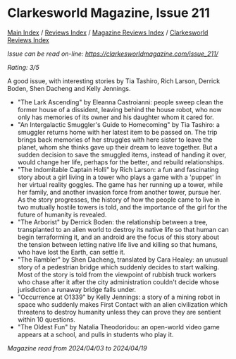 # Clarkesworld Magazine, Issue 211

[Main Index](../../../README.md) / [Reviews Index](../../README.md) / [Magazine Reviews Index](../README.md) / [Clarkesworld Reviews Index](README.md)

*Issue can be read on-line: <https://clarkesworldmagazine.com/issue_211/>*

*Rating: 3/5*

A good issue, with interesting stories by Tia Tashiro, Rich Larson, Derrick Boden, Shen Dacheng and Kelly Jennings.

- "The Lark Ascending" by Eleanna Castroianni: people sweep clean the former house of a dissident, leaving behind the house robot, who now only has memories of its owner and his daughter whom it cared for.
- "An Intergalactic Smuggler's Guide to Homecoming" by Tia Tashiro: a smuggler returns home with her latest item to be passed on. The trip brings back memories of her struggles with here sister to leave the planet, whom she thinks gave up their dream to leave together. But a sudden decision to save the smuggled items, instead of handing it over, would change her life, perhaps for the better, and rebuild relationships.
- "The Indomitable Captain Holli" by Rich Larson: a fun and fascinating story about a girl living in a tower who plays a game with a 'puppet' in her virtual reality goggles. The game has her running up a tower, while her family, and another invasion force from another tower, pursue her. As the story progresses, the history of how the people came to live in two mutually hostile towers is told, and the importance of the girl for the future of humanity is revealed.
- "The Arborist" by Derrick Boden: the relationship between a tree, transplanted to an alien world to destroy its native life so that human can begin terraforming it, and an android are the focus of this story about the tension between letting native life live and killing so that humans, who have lost the Earth, can settle it.
- "The Rambler" by Shen Dacheng, translated by Cara Healey: an unusual story of a pedestrian bridge which suddenly decides to start walking. Most of the story is told from the viewpoint of rubbish truck workers who chase after it after the city administration couldn't decide whose jurisdiction a runaway bridge falls under.
- "Occurrence at O1339" by Kelly Jennings: a story of a mining robot in space who suddenly makes First Contact with an alien civilization which threatens to destroy humanity unless they can prove they are sentient within 10 questions.
- "The Oldest Fun" by Natalia Theodoridou: an open-world video game appears at a school, and pulls in students who play it.

*Magazine read from 2024/04/03 to 2024/04/19*

